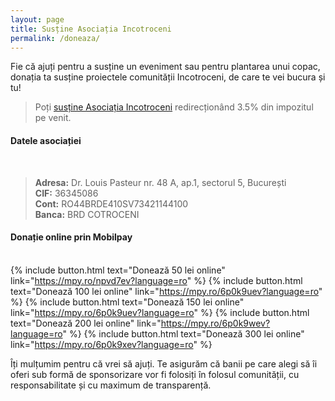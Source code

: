 ```yaml
---
layout: page
title: Susține Asociația Incotroceni
permalink: /doneaza/
---
```


Fie că ajuți pentru a susține un eveniment sau pentru plantarea unui copac, donația ta susține proiectele comunității Incotroceni, de care te vei bucura și tu!

> Poți [susține Asociația Incotroceni](https://redirectioneaza.ro/incotroceni) redirecționând 3.5% din impozitul pe venit.

#### Datele asociației
&nbsp;
>**Adresa:**  Dr. Louis Pasteur nr. 48 A, ap.1, sectorul 5, București  
>**CIF:** 36345086  
>**Cont:**  RO44BRDE410SV73421144100  
>**Banca:** BRD  COTROCENI

#### Donație online prin Mobilpay
&nbsp;  
{% include button.html text="Donează 50 lei online" link="https://mpy.ro/npvd7ev?language=ro" %}
{% include button.html text="Donează 100 lei online" link="https://mpy.ro/6p0k9uev?language=ro" %}
{% include button.html text="Donează 150 lei online" link="https://mpy.ro/6p0k9uev?language=ro" %}
{% include button.html text="Donează 200 lei online" link="https://mpy.ro/6p0k9wev?language=ro" %}
{% include button.html text="Donează 300 lei online" link="https://mpy.ro/6p0k9xev?language=ro" %}


Îți mulțumim pentru că vrei să ajuți. Te asigurăm că banii pe care alegi să îi oferi sub formă de sponsorizare vor fi folosiți în folosul comunității, cu responsabilitate și cu maximum de transparență.
